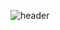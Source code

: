 ![header](https://capsule-render.vercel.app/api?type=waving&color=gradient&height=200&section=header&text=Thanks%20to%20visit%20Kanavi-mobility's%20github%20👍&fontSize=30&fontColor=FFFFFF&animation=scaleIn)
